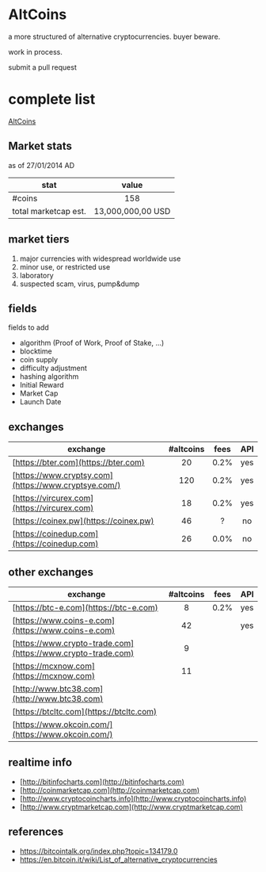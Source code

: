 AltCoins
========

a more structured of alternative cryptocurrencies. buyer beware. 

work in process.

submit a pull request

# complete list

[AltCoins](alts.md)

## Market stats

as of 27/01/2014 AD

| stat        | value          |
| ------------- |:-------------:|
| #coins | 158 |
| total marketcap est. | 13,000,000,00 USD | 

## market tiers

1. major currencies with widespread worldwide use
2. minor use, or restricted use
3. laboratory
4. suspected scam, virus, pump&dump

## fields

fields to add

* algorithm (Proof of Work, Proof of Stake, ...)
* blocktime
* coin supply
* difficulty adjustment
* hashing algorithm
* Initial Reward 
* Market Cap
* Launch Date

## exchanges

| exchange        | #altcoins          | fees | API |
| ------------- |:-------------:|:-------------:|:-------------:|
| [https://bter.com](https://bter.com) | 20 | 0.2%| yes |
| [https://www.cryptsy.com](https://www.cryptsye.com/) | 120  | 0.2% | yes |
| [https://vircurex.com](https://vircurex.com) | 18 | 0.2% | yes |
| [https://coinex.pw](https://coinex.pw) | 46 | ? | no |
| [https://coinedup.com](https://coinedup.com) | 26 |  0.0% | no |
 
## other exchanges

| exchange        | #altcoins          | fees | API |
| ------------- |:-------------:|:-------------:|:-------------:|
| [https://btc-e.com](https://btc-e.com) | 8 | 0.2%| yes |
| [https://www.coins-e.com](https://www.coins-e.com) | 42 | | yes | 
| [https://www.crypto-trade.com](https://www.crypto-trade.com) | 9 | | |
| [https://mcxnow.com](https://mcxnow.com) | 11 | | |
| [http://www.btc38.com](http://www.btc38.com) | | | | 
| [https://btcltc.com](https://btcltc.com) | | | |
| [https://www.okcoin.com/](https://www.okcoin.com/)| | | |

## realtime info

* [http://bitinfocharts.com](http://bitinfocharts.com)
* [http://coinmarketcap.com](http://coinmarketcap.com)
* [http://www.cryptocoincharts.info](http://www.cryptocoincharts.info)
* [http://www.cryptmarketcap.com](http://www.cryptmarketcap.com)

## references

* https://bitcointalk.org/index.php?topic=134179.0
* https://en.bitcoin.it/wiki/List_of_alternative_cryptocurrencies
